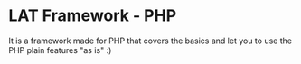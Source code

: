 LAT Framework - PHP
===

It is a framework made for PHP that covers the basics and let you to use the PHP plain features "as is" :)
